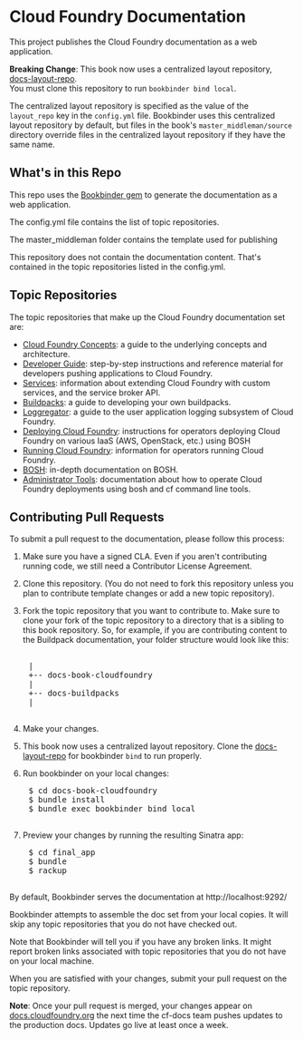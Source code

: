 # Cloud Foundry Documentation

This project publishes the Cloud Foundry documentation as a web application.

**Breaking Change**: This book now uses a centralized layout repository, [docs-layout-repo](https://github.com/pivotal-cf/docs-layout-repo).  
You must clone this repository to run `bookbinder bind local`.

The centralized layout repository is specified as the value of the `layout_repo` key in the `config.yml` file. 
Bookbinder uses this centralized layout repository by default, but files in the book's `master_middleman/source` directory override files in the centralized layout repository if they have the same name.

## What's in this Repo

This repo uses the [Bookbinder gem](http://github.com/pivotal-cf/docs-bookbinder) to generate the documentation as a web application.

The config.yml file contains the list of topic repositories.

The master_middleman folder contains the template used for publishing

This repository does not contain the documentation content. That's contained in the topic repositories listed in the config.yml.

## Topic Repositories

The topic repositories that make up the Cloud Foundry documentation set are:

* [Cloud Foundry Concepts](http://github.com/cloudfoundry/docs-cloudfoundry-concepts): a guide to the underlying concepts and architecture.
* [Developer Guide](http://github.com/cloudfoundry/docs-dev-guide): step-by-step instructions and reference material for developers pushing applications to Cloud Foundry.
* [Services](http://github.com/cloudfoundry/docs-services): information about extending Cloud Foundry with custom services, and the service broker API.
* [Buildpacks](http://github.com/cloudfoundry/docs-buildpacks): a guide to developing your own buildpacks.
* [Loggregator](http://github.com/cloudfoundry/docs-loggregator): a guide to the user application logging subsystem of Cloud Foundry.
* [Deploying Cloud Foundry](http://github.com/cloudfoundry/docs-deploying-cf): instructions for operators deploying Cloud Foundry on various IaaS (AWS, OpenStack, etc.) using BOSH
* [Running Cloud Foundry](http://github.com/cloudfoundry/docs-running-cf): information for operators running Cloud Foundry.
* [BOSH](http://github.com/cloudfoundry/docs-bosh): in-depth documentation on BOSH.
* [Administrator Tools](https://github.com/cloudfoundry/docs-cf-admin): documentation about how to operate Cloud Foundry deployments using bosh and cf command line tools.

## Contributing Pull Requests

To submit a pull request to the documentation, please follow this process:

1. Make sure you have a signed CLA. Even if you aren't contributing running code, we still need a Contributor License Agreement.

2. Clone this repository. (You do not need to fork this repository unless you plan to contribute template changes or add a new topic repository).

3. Fork the topic repository that you want to contribute to. Make sure to clone your fork of the topic repository to a directory that is a sibling to this book repository. So, for example, if you are contributing content to the Buildpack documentation, your folder structure would look like this:

  <pre>

    |
    +-- docs-book-cloudfoundry
    |
    +-- docs-buildpacks
    |
  </pre>

4. Make your changes.

5. This book now uses a centralized layout repository. Clone the [docs-layout-repo](https://github.com/pivotal-cf/docs-layout-repo) for bookbinder `bind` to run properly. 
 
6. Run bookbinder on your local changes:

  <pre>
    $ cd docs-book-cloudfoundry
    $ bundle install
    $ bundle exec bookbinder bind local
  </pre>

7. Preview your changes by running the resulting Sinatra app:

  <pre>
    $ cd final_app
    $ bundle
    $ rackup
  </pre>

By default, Bookbinder serves the documentation at http://localhost:9292/

Bookbinder attempts to assemble the doc set from your local copies.
It will skip any topic repositories that you do not have checked out.

Note that Bookbinder will tell you if you have any broken links.
It might report broken links associated with topic repositories that you
do not have on your local machine.

When you are satisfied with your changes, submit your pull request on
the topic repository.

**Note**: Once your pull request is merged, your changes appear on [docs.cloudfoundry.org](http://docs.cloudfoundry.org) the next time the cf-docs team
pushes updates to the production docs. Updates go live at least once a week.


